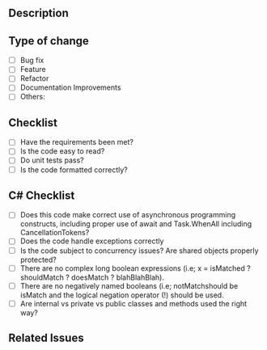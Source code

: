 ## Description



## Type of change

- [ ] Bug fix
- [ ] Feature
- [ ] Refactor
- [ ] Documentation Improvements
- [ ] Others:

## Checklist

- [ ] Have the requirements been met?
- [ ] Is the code easy to read?
- [ ] Do unit tests pass?
- [ ] Is the code formatted correctly?

## C# Checklist

- [ ] Does this code make correct use of asynchronous programming constructs, including proper use of await and Task.WhenAll including CancellationTokens?
- [ ] Does the code handle exceptions correctly
- [ ] Is the code subject to concurrency issues? Are shared objects properly protected?
- [ ] There are no complex long boolean expressions (i.e; x = isMatched ? shouldMatch ? doesMatch ? blahBlahBlah).
- [ ] There are no negatively named booleans (i.e; notMatchshould be isMatch and the logical negation operator (!) should be used.
- [ ] Are internal vs private vs public classes and methods used the right way?

## Related Issues


